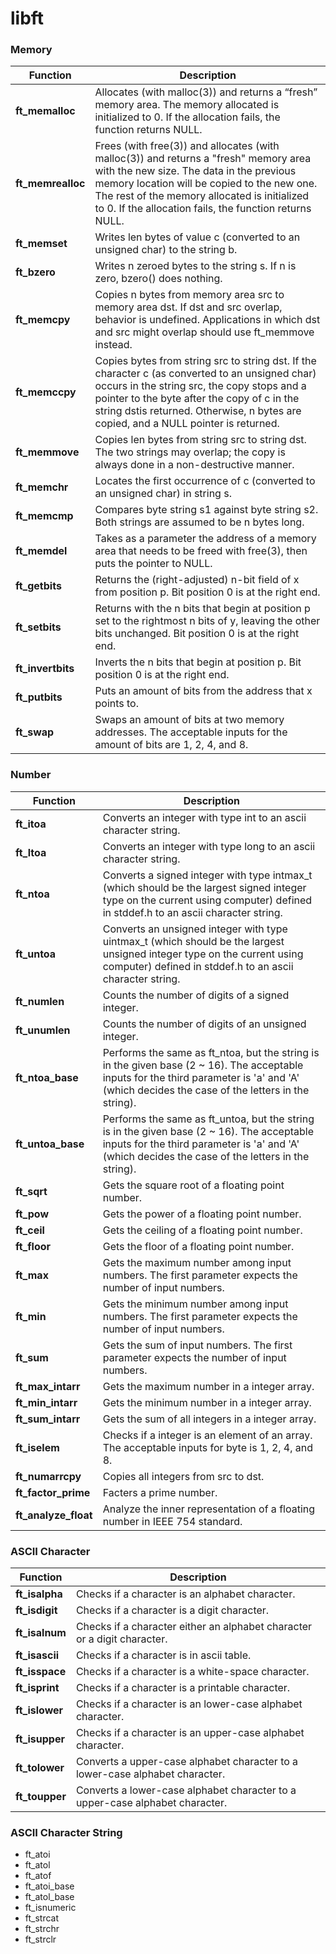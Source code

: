 # libft

### Memory
| Function | Description |
| --- | --- |
| **ft_memalloc** | Allocates (with malloc(3)) and returns a “fresh” memory area. The memory allocated is initialized to 0. If the allocation fails, the function returns NULL. |
| **ft_memrealloc** | Frees (with free(3)) and allocates (with malloc(3)) and returns a "fresh" memory area with the new size. The data in the previous memory location will be copied to the new one. The rest of the memory allocated is initialized to 0. If the allocation fails, the function returns NULL. |
| **ft_memset** | Writes len bytes of value c (converted to an unsigned char) to the string b. |
| **ft_bzero** | Writes n zeroed bytes to the string s. If n is zero, bzero() does nothing. |
| **ft_memcpy** | Copies n bytes from memory area src to memory area dst. If dst and src overlap, behavior is undefined. Applications in which dst and src might overlap should use ft_memmove instead.
| **ft_memccpy** | Copies bytes from string src to string dst. If the character c (as converted to an unsigned char) occurs in the string src, the copy stops and a pointer to the byte after the copy of c in the string dstis returned. Otherwise, n bytes are copied, and a NULL pointer is returned. |
| **ft_memmove** | Copies len bytes from string src to string dst. The two strings may overlap; the copy is always done in a non-destructive manner. |
| **ft_memchr** | Locates the first occurrence of c (converted to an unsigned char) in string s. |
| **ft_memcmp** | Compares byte string s1 against byte string s2. Both strings are assumed to be n bytes long. |
| **ft_memdel** | Takes as a parameter the address of a memory area that needs to be freed with free(3), then puts the pointer to NULL. |
| **ft_getbits** | Returns the (right-adjusted) n-bit field of x from position p. Bit position 0 is at the right end. |
| **ft_setbits** | Returns with the n bits that begin at position p set to the rightmost n bits of y, leaving the other bits unchanged. Bit position 0 is at the right end. |
| **ft_invertbits** | Inverts the n bits that begin at position p. Bit position 0 is at the right end. |
| **ft_putbits** | Puts an amount of bits from the address that x points to. |
| **ft_swap** | Swaps an amount of bits at two memory addresses. The acceptable inputs for the amount of bits are 1, 2, 4, and 8. |

### Number
| Function | Description |
| --- | --- |
| **ft_itoa** | Converts an integer with type int to an ascii character string. |
| **ft_ltoa** | Converts an integer with type long to an ascii character string. |
| **ft_ntoa** | Converts a signed integer with type intmax_t (which should be the largest signed integer type on the current using computer) defined in stddef.h to an ascii character string. |
| **ft_untoa** | Converts an unsigned integer with type uintmax_t (which should be the largest unsigned integer type on the current using computer) defined in stddef.h to an ascii character string. |
| **ft_numlen** | Counts the number of digits of a signed integer. |
| **ft_unumlen** | Counts the number of digits of an unsigned integer. |
| **ft_ntoa_base** | Performs the same as ft_ntoa, but the string is in the given base (2 ~ 16). The acceptable inputs for the third parameter is 'a' and 'A' (which decides the case of the letters in the string). |
| **ft_untoa_base** | Performs the same as ft_untoa, but the string is in the given base (2 ~ 16). The acceptable inputs for the third parameter is 'a' and 'A' (which decides the case of the letters in the string). |
| **ft_sqrt** | Gets the square root of a floating point number. |
| **ft_pow** | Gets the power of a floating point number. |
| **ft_ceil** | Gets the ceiling of a floating point number. |
| **ft_floor** | Gets the floor of a floating point number. |
| **ft_max** | Gets the maximum number among input numbers. The first parameter expects the number of input numbers. |
| **ft_min** | Gets the minimum number among input numbers. The first parameter expects the number of input numbers. |
| **ft_sum** | Gets the sum of input numbers. The first parameter expects the number of input numbers. |
| **ft_max_intarr** | Gets the maximum number in a integer array. |
| **ft_min_intarr** | Gets the minimum number in a integer array. |
| **ft_sum_intarr** | Gets the sum of all integers in a integer array. |
| **ft_iselem** | Checks if a integer is an element of an array. The acceptable inputs for byte is 1, 2, 4, and 8. |
| **ft_numarrcpy** | Copies all integers from src to dst. |
| **ft_factor_prime** | Facters a prime number. |
| **ft_analyze_float** | Analyze the inner representation of a floating number in IEEE 754 standard. |

### ASCII Character
| Function | Description |
| --- | --- |
| **ft_isalpha** | Checks if a character is an alphabet character. |
| **ft_isdigit** | Checks if a character is a digit character. |
| **ft_isalnum** | Checks if a character either an alphabet character or a digit character. |
| **ft_isascii** | Checks if a character is in ascii table. |
| **ft_isspace** | Checks if a character is a white-space character. |
| **ft_isprint** | Checks if a character is a printable character. |
| **ft_islower** | Checks if a character is an lower-case alphabet character. |
| **ft_isupper** | Checks if a character is an upper-case alphabet character. |
| **ft_tolower** | Converts a upper-case alphabet character to a lower-case alphabet character. |
| **ft_toupper** | Converts a lower-case alphabet character to a upper-case alphabet character. |

### ASCII Character String
* ft_atoi
* ft_atol
* ft_atof
* ft_atoi_base
* ft_atol_base
* ft_isnumeric
* ft_strcat
* ft_strchr
* ft_strclr
